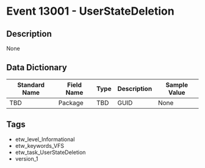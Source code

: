 # Event 13001 - UserStateDeletion

## Description
None

## Data Dictionary
|Standard Name|Field Name|Type|Description|Sample Value|
|---|---|---|---|---|
|TBD|Package|TBD|GUID|None|None|

## Tags
* etw_level_Informational
* etw_keywords_VFS
* etw_task_UserStateDeletion
* version_1